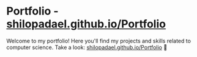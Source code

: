 # Portfolio - [shilopadael.github.io/Portfolio](https://shilopadael.github.io/Portfolio)

Welcome to my portfolio! Here you'll find my projects and skills related to computer science. Take a look: [shilopadael.github.io/Portfolio](https://shilopadael.github.io/Portfolio) 🚀
